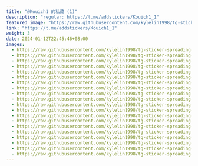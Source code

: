 ```yaml
---
title: "@Kouich1 的私藏 (1)"
description: "regular: https://t.me/addstickers/Kouich1_1"
featured_image: "https://raw.githubusercontent.com/kylelin1998/tg-sticker-spreading-worldwide-images/main/img/6a1207f7-4505-4da1-8eca-ed96d2f249f0.jpg"
link: "https://t.me/addstickers/Kouich1_1"
weight: 3
date: 2024-01-12T22:45:46+08:00
images:
  - https://raw.githubusercontent.com/kylelin1998/tg-sticker-spreading-worldwide-images/main/img/6a1207f7-4505-4da1-8eca-ed96d2f249f0.jpg
  - https://raw.githubusercontent.com/kylelin1998/tg-sticker-spreading-worldwide-images/main/img/c2007872-d84d-42bf-8984-137795d9d705.jpg
  - https://raw.githubusercontent.com/kylelin1998/tg-sticker-spreading-worldwide-images/main/img/4a57e5ee-ef26-4c35-9523-30ad4a9658f1.jpg
  - https://raw.githubusercontent.com/kylelin1998/tg-sticker-spreading-worldwide-images/main/img/a20fb03e-b295-437c-b19b-a5fd9d3381cd.jpg
  - https://raw.githubusercontent.com/kylelin1998/tg-sticker-spreading-worldwide-images/main/img/295dab0e-aaba-4b09-8f16-213f2a1dd603.jpg
  - https://raw.githubusercontent.com/kylelin1998/tg-sticker-spreading-worldwide-images/main/img/d5007523-fde7-437f-b4f0-f4b9341208fc.jpg
  - https://raw.githubusercontent.com/kylelin1998/tg-sticker-spreading-worldwide-images/main/img/c6dac43f-ca8d-418f-8601-d08a2ca1e90b.jpg
  - https://raw.githubusercontent.com/kylelin1998/tg-sticker-spreading-worldwide-images/main/img/6c899d92-c60f-4ab5-ae7b-21236a027084.jpg
  - https://raw.githubusercontent.com/kylelin1998/tg-sticker-spreading-worldwide-images/main/img/178ff4cd-40f6-4137-b1d5-854d3dfa9f37.jpg
  - https://raw.githubusercontent.com/kylelin1998/tg-sticker-spreading-worldwide-images/main/img/40bbf301-d404-419b-8944-861fa4dcf0b4.jpg
  - https://raw.githubusercontent.com/kylelin1998/tg-sticker-spreading-worldwide-images/main/img/c04e18e4-f952-470b-b618-d7815138ba0c.jpg
  - https://raw.githubusercontent.com/kylelin1998/tg-sticker-spreading-worldwide-images/main/img/f6e6c64a-b1ac-4d46-917e-3861e4eaf043.jpg
  - https://raw.githubusercontent.com/kylelin1998/tg-sticker-spreading-worldwide-images/main/img/99e7084a-34d7-40e7-bedd-4fc55c87c9c9.jpg
  - https://raw.githubusercontent.com/kylelin1998/tg-sticker-spreading-worldwide-images/main/img/5d0d656c-232e-4f92-b076-07d6b9bbbff5.jpg
  - https://raw.githubusercontent.com/kylelin1998/tg-sticker-spreading-worldwide-images/main/img/5342eec0-77b6-4757-9756-5ffbdb3d7205.jpg
  - https://raw.githubusercontent.com/kylelin1998/tg-sticker-spreading-worldwide-images/main/img/93ccee04-cdee-49f0-978e-de8a7141e08d.jpg
  - https://raw.githubusercontent.com/kylelin1998/tg-sticker-spreading-worldwide-images/main/img/c98a8dfd-5553-4c20-9ee0-3e15d76f2cf6.jpg
  - https://raw.githubusercontent.com/kylelin1998/tg-sticker-spreading-worldwide-images/main/img/bb0940be-fc74-436c-89bd-97940c2c5af8.jpg
  - https://raw.githubusercontent.com/kylelin1998/tg-sticker-spreading-worldwide-images/main/img/b4594ead-d011-4a43-8ac1-2d0f082459d6.jpg
  - https://raw.githubusercontent.com/kylelin1998/tg-sticker-spreading-worldwide-images/main/img/9fed2273-c2ec-4fe3-88a4-cd8a3943c3b0.jpg
---
```

